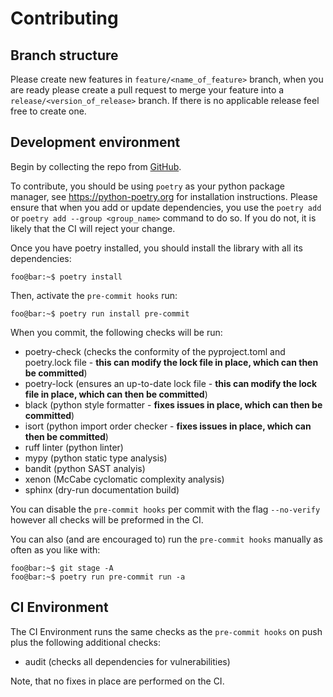 # Contributing

## Branch structure

Please create new features in `feature/<name_of_feature>` branch, when
you are ready please create a pull request to merge your feature into a
`release/<version_of_release>` branch. If there is no applicable release
feel free to create one.

## Development environment

Begin by collecting the repo from [GitHub](https://github.com/ESGF/esgf-playground-utils).

To contribute, you should be using `poetry` as your python package
manager, see <https://python-poetry.org> for installation instructions.
Please ensure that when you add or update dependencies, you use the
`poetry add` or `poetry add --group <group_name>` command to do so. If
you do not, it is likely that the CI will reject your change.

Once you have poetry installed, you should install the library with all
its dependencies:

``` shell
foo@bar:~$ poetry install
```

Then, activate the `pre-commit hooks` run:

``` shell
foo@bar:~$ poetry run install pre-commit
```

When you commit, the following checks will be run:

-   poetry-check (checks the conformity of the pyproject.toml and
    poetry.lock file - **this can modify the lock file in place, which can then be 
    committed**)
-   poetry-lock (ensures an up-to-date lock file - **this can modify the lock file
    in place, which can then be committed**)
-   black (python style formatter - **fixes issues in place, which can then be 
    committed**)
-   isort (python import order checker - **fixes issues in place, which can then be 
    committed**)
-   ruff linter (python linter)
-   mypy (python static type analysis)
-   bandit (python SAST analyis)
-   xenon (McCabe cyclomatic complexity analysis)
-   sphinx (dry-run documentation build)

You can disable the `pre-commit hooks` per commit with the flag
`--no-verify` however all checks will be preformed in the CI.

You can also (and are encouraged to) run the `pre-commit hooks` manually
as often as you like with:

``` shell
foo@bar:~$ git stage -A
foo@bar:~$ poetry run pre-commit run -a
```

## CI Environment

The CI Environment runs the same checks as the `pre-commit hooks` on
push plus the following additional checks:

-   audit (checks all dependencies for vulnerabilities)

Note, that no fixes in place are performed on the CI.